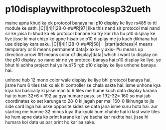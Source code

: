 # p10displaywithprotocolesp32ueth
maine apna khud ka ek protocol banaya hai p10 display ke liye rs485 to ttl module ke sath. |C|1|4|1|28-0-#u#R|97| like this nand sir protocol
mai nand sir ke jaisa hi khud ka ek protocol banane ka try kar rha hu p10 display ke liye jisse ki mai chizo ko apne hisab se p10 display me jo kuch dikhana hai use display kara saku. 
|C|1|4|1|28-0-#u#R|58|   -  |start|address|4 means temporary or 8 means permanent data|x axis- y axis- #u means up direction arrow #R means color of display|data| which i want to display on the p10 display. so nand sir ne ye protocol banaya hai p10 display ke liye. ye bhut hi achha project hai ye hub75 rgb p10 display ke liye unhone banaya hai.

unhone hub 12 mono color wale display ke liye bhi protocol banaya hai. jisme hum 6 tiles tak ko ek hi controller se chala sakte hai. isme unhone kya kiya hai basically ki jaise man lo 6 tiles me hume kuch data display karana hai to hum 32*6 = 192 aa gya humare pass. so 192-32= 160 so mai jab coordinates ko set karunga to 28-0 ki jagah par mai  160-0 likhunga to jis side card laga hai uske opposite sides se data jana isme suru hota hai. aur starting me humne 32 minus kiya tha kyuki hum chahte hai ki last wale tiles ko hum apne data ko print karane ke liye bacha kar rakhte hai. jisse hi humara koi data us par print ho kar aa sake. 
